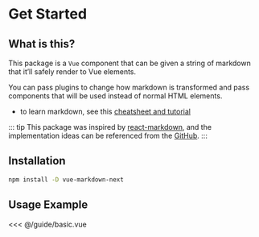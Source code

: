 # Get Started

## What is this?

This package is a `Vue` component that can be given a string of markdown that it’ll safely render to Vue elements.


You can pass plugins to change how markdown is transformed and pass components that will be used instead of normal HTML elements.

* to learn markdown, see this [cheatsheet and tutorial](https://commonmark.org/help/)

::: tip
This package was inspired by [react-markdown](https://www.npmjs.com/package/react-markdown), and the implementation ideas can be referenced from the [GitHub](https://github.com/remarkjs/react-markdown/tree/main?tab=readme-ov-file#architecture).
:::

## Installation

```sh
npm install -D vue-markdown-next
```

## Usage Example

<script setup>
import { defineClientComponent } from 'vitepress'
const Basic = defineClientComponent(() => import('/guide/basic.vue'))
</script>

<Basic />
<<< @/guide/basic.vue